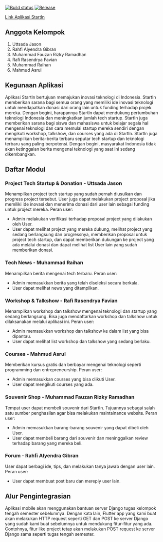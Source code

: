 [![Build status](https://build.appcenter.ms/v0.1/apps/479a053c-1ee0-4a63-a23d-50d97b31308d/branches/main/badge)](https://appcenter.ms)
[![Release](https://github.com/Insta-x/start-in-mobile/actions/workflows/release.yml/badge.svg)](https://github.com/Insta-x/start-in-mobile/actions/workflows/release.yml)

[Link Aplikasi StartIn](https://install.appcenter.ms/orgs/StartInMobile/apps/StartIn) 

## Anggota Kelompok
1. Uttsada Jason
2. Rahfi Alyendra Gibran
3. Muhammad Fauzan Rizky Ramadhan
4. Rafi Rasendrya Favian
5. Muhammad Raihan
6. Mahmud Asrul

## Kegunaan Aplikasi
Aplikasi StartIn bertujuan memajukan inovasi teknologi di Indonesia. StartIn memberikan sarana bagi semua orang yang memiliki ide inovasi teknologi untuk mendapatkan donasi dari orang lain untuk funding terhadap projek mereka. Dengan begini, harapannya StartIn dapat mendukung pertumbuhan teknologi Indonesia dan meningkatkan jumlah tech startup.
StartIn juga memberikan sarana bagi siswa dan mahasiswa untuk belajar segala hal mengenai teknologi dan cara memulai startup mereka sendiri dengan mengikuti workshop, talkshow, dan courses yang ada di StartIn.
StartIn juga menampilkan berita-berita terbaru seputar tech startup dan teknologi terbaru yang paling berpotensi. Dengan begini, masyarakat Indonesia tidak akan ketinggalan berita mengenai teknologi yang saat ini sedang dikembangkan.

## Daftar Modul
### Project Tech Startup & Donation - Uttsada Jason
Menampilkan project tech startup yang sudah pernah diusulkan dan progress project tersebut. User juga dapat melakukan project proposal jika memiliki ide inovasi dan menerima donasi dari user lain sebagai funding untuk project mereka.
Peran user:
- Admin melakukan verifikasi terhadap proposal project yang dilakukan oleh User.
- User dapat melihat project yang mereka dukung, melihat project yang sedang berlangsung dan progressnya, memberikan proposal untuk project tech startup, dan dapat memberikan dukungan ke project yang ada melalui donasi dan dapat melihat list User lain yang sudah memberikan donasi.

### Tech News - Muhammad Raihan
Menampilkan berita mengenai tech terbaru.
Peran user:
- Admin memasukkan berita yang telah diseleksi secara berkala.
- User dapat melihat news yang ditampilkan.

### Workshop & Talkshow - Rafi Rasendrya Favian
Menampilkan workshop dan talkshow mengenai teknologi dan startup yang sedang berlangsung. Bisa juga mendaftarkan workshop dan talkshow untuk dilaksanakan melalui aplikasi ini.
Peran user:
- Admin memasukkan workshop dan talkshow ke dalam list yang bisa dipantau.
- User dapat melihat list workshop dan talkshow yang sedang berlaku.

### Courses - Mahmud Asrul
Memberikan kursus gratis dan berbayar mengenai teknologi seperti programming dan entrepreneurship.
Peran user:
- Admin memasukkan courses yang bisa diikuti User.
- User dapat mengikuti courses yang ada.

### Souvenir Shop - Muhammad Fauzan Rizky Ramadhan
Tempat user dapat membeli souvenir dari StartIn. Tujuannya sebagai salah satu sumber penghasilan agar bisa melakukan maintainance website.
Peran user:
- Admin memasukkan barang-barang souvenir yang dapat dibeli oleh User.
- User dapat membeli barang dari souvenir dan meninggalkan review terhadap barang yang mereka beli.

### Forum - Rahfi Alyendra Gibran
User dapat berbagi ide, tips, dan melakukan tanya jawab dengan user lain.
Peran user:
- User dapat membuat post baru dan mereply user lain.

## Alur Pengintegrasian
Aplikasi mobile akan menggunakan bantuan server Django tugas kelompok tengah semester sebelumnya. Dengan kata lain, Flutter app yang kami buat akan melakukan HTTP request seperti GET dan POST ke server Django yang sudah kami buat sebelumnya untuk mendukung fitur-fitur yang ada. Contohnya, fitur like project tetap akan melakukan POST request ke server Django sama seperti tugas tengah semester.
